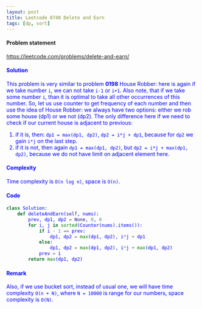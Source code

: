 ```yaml
---
layout: post
title: Leetcode 0740 Delete and Earn
tags: [dp, sort]
---
```


#### Problem statement

<a href="https://leetcode.com/problems/delete-and-earn/"> <font color = blue>https://leetcode.com/problems/delete-and-earn/

#### Solution
This problem is very similar to problem **0198** House Robber: here is again if we take number `i`, we can not take `i-1` or `i+1`. Also note, that if we take some number `i`, than it is optimal to take all other occurrences of this number. So, let us use counter to get frequency of each number and then use the idea of House Robber: we always have two options: either we rob some house (dp1) or we not (dp2). The only difference here if we need to check if our current house is adjacent to previous: 

1. if it is, then: `dp1 = max(dp1, dp2)`, `dp2 = i*j + dp1`, because for `dp2` we gain `i*j` on the last step.
2. if it is not, then again  `dp1 = max(dp1, dp2)`, but `dp2 = i*j + max(dp1, dp2)`, because we do not have limit on adjacent element here.

#### Complexity
Time complexity is `O(n log n)`, space is `O(n)`.

#### Code
```python
class Solution:
    def deleteAndEarn(self, nums):
        prev, dp1, dp2 = None, 0, 0
        for i, j in sorted(Counter(nums).items()):
            if i - 1 == prev:
                dp1, dp2 = max(dp1, dp2), i*j + dp1
            else:
                dp1, dp2 = max(dp1, dp2), i*j + max(dp1, dp2)
            prev = i
        return max(dp1, dp2)
```

#### Remark
Also, if we use bucket sort, instead of usual one, we will have time complexity `O(n + N)`, where `N = 10000` is range for our numbers, space complexity is `O(N)`.

